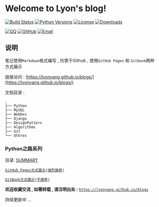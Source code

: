 # Welcome to Lyon's blog!

[![Build Status](https://travis-ci.org/lyonyang/blogs.svg?branch=master)](https://travis-ci.org/lyonyang/blogs)
[![Python Versions](https://img.shields.io/badge/python-2.x%2C%203.x-blue.svg)](https://www.python.org/)
[![License](https://img.shields.io/badge/license-Apache%202.0-blue.svg)](https://github.com/lyonyang/blogs/blob/master/LICENSE)
[![Downloads](https://img.shields.io/badge/downloads-4.02MB-blue.svg)](https://codeload.github.com/lyonyang/blogs/zip/master)


[![QQ](http://oux34p43l.bkt.clouddn.com/email.png?imageMogr2/auto-orient/thumbnail/x30/blur/1x0/quality/75|imageslim)](http://mail.qq.com/cgi-bin/qm_share?t=qm_mailme&email=WTUgNjd3IDg3PhkoKHc6NjQ)
[![GitHub](http://oux34p43l.bkt.clouddn.com/GitHub.png?imageMogr2/auto-orient/thumbnail/x30/blur/1x0/quality/75|imageslim)](https://github.com/lyonyang)
[![Email](http://oux34p43l.bkt.clouddn.com/QQ.png?imageMogr2/auto-orient/thumbnail/x30/blur/1x0/quality/75|imageslim)](http://wpa.qq.com/msgrd?v=3&uin=547903993&site=qq&menu=yes)


## 说明

笔记使用`Markdown`格式编写 , 托管于Github , 使用`GitHub Pages` 和 `Gitbook`两种方式展示


链接访问 : [https://lyonyang.github.io/blogs/](https://lyonyang.github.io/blogs/)


文档目录 : 
 
```tree
.
├── Python           
├── MySQL          
├── WebDev         
├── Django       
├── DesignPattern   
├── Algorithms     
├── Git             
└── Othres     
```

### Python之路系列

目录: [SUMMARY](SUMMARY.md)

[`GitHub Pages方式展示(强烈推荐)`](https://lyonyang.github.io/blogs/)


[`GitBook方式展示(不推荐)`](https://lyonyang.gitbooks.io/blog/)


**欢迎收藏交流 , 如需转载 , 请注明出处 :** [`https://lyonyang.github.io/blogs`](https://lyonyang.gitbooks.io/blog/)

持续更新中 ... 

